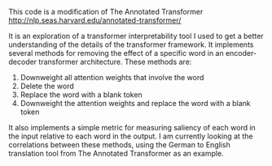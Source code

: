 This code is a modification of The Annotated Transformer http://nlp.seas.harvard.edu/annotated-transformer/

It is an exploration of a transformer interpretability tool I used to get a better understanding of the details of the transformer framework. It implements several methods for removing the effect of a specific word in an encoder-decoder transformer architecture. These methods are: 

1. Downweight all attention weights that involve the word
2. Delete the word
3. Replace the word with a blank token
4. Downweight the attention weights and replace the word with a blank token

It also implements a simple metric for measuring saliency of each word in the input relative to each word in the output. I am currently looking at the correlations between these methods, using the German to English translation tool from The Annotated Transformer as an example.
